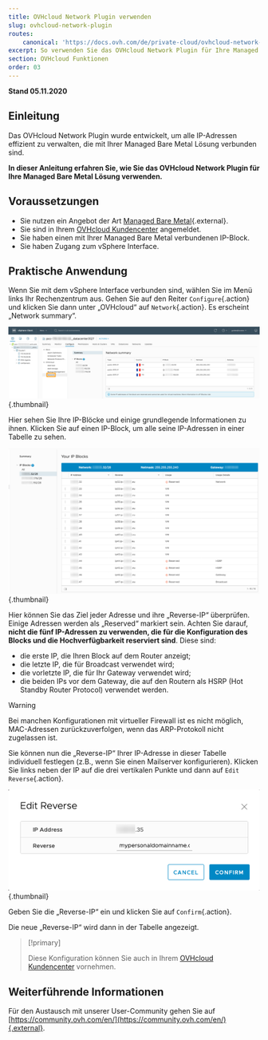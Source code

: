 ```yaml
---
title: OVHcloud Network Plugin verwenden
slug: ovhcloud-network-plugin
routes:
    canonical: 'https://docs.ovh.com/de/private-cloud/ovhcloud-network-plugin/'
excerpt: So verwenden Sie das OVHcloud Network Plugin für Ihre Managed Bare Metal Lösung
section: OVHcloud Funktionen
order: 03
---
```


**Stand 05.11.2020**

## Einleitung

Das OVHcloud Network Plugin wurde entwickelt,  um alle IP-Adressen effizient zu verwalten, die mit Ihrer Managed Bare Metal Lösung verbunden sind.

**In dieser Anleitung erfahren Sie, wie Sie das OVHcloud Network Plugin für Ihre Managed Bare Metal Lösung verwenden.**

## Voraussetzungen

- Sie nutzen ein Angebot der Art [Managed Bare Metal](https://www.ovhcloud.com/de/managed-bare-metal/){.external}.
- Sie sind in Ihrem [OVHcloud Kundencenter](https://www.ovh.com/auth/?action=gotomanager) angemeldet.
- Sie haben einen mit Ihrer Managed Bare Metal verbundenen IP-Block.
- Sie haben Zugang zum vSphere Interface.

## Praktische Anwendung

Wenn Sie mit dem vSphere Interface verbunden sind, wählen Sie im Menü links Ihr Rechenzentrum aus. Gehen Sie auf den Reiter `Configure`{.action} und klicken Sie dann unter „OVHcloud“ auf `Network`{.action}. Es erscheint „Network summary“.

![Network summary](images/ovhcloudplugin_01.png){.thumbnail}

Hier sehen Sie Ihre IP-Blöcke und einige grundlegende Informationen zu ihnen. Klicken Sie auf einen IP-Block, um alle seine IP-Adressen in einer Tabelle zu sehen.

![Informationen über IPs und Blöcke](images/ovhcloudplugin_02.png){.thumbnail}

Hier können Sie das Ziel jeder Adresse und ihre „Reverse-IP“ überprüfen. Einige Adressen werden als „Reserved“ markiert sein. Achten Sie darauf,  **nicht die fünf IP-Adressen zu verwenden, die für die Konfiguration des Blocks und die Hochverfügbarkeit reserviert sind**. Diese sind:

- die erste IP, die Ihren Block auf dem Router anzeigt;
- die letzte IP, die für Broadcast verwendet wird;
- die vorletzte IP, die für Ihr Gateway verwendet wird;
- die beiden IPs vor dem Gateway, die auf den Routern als HSRP (Hot Standby Router Protocol) verwendet werden.

> [!warning]
> Bei manchen Konfigurationen mit virtueller Firewall ist es nicht möglich, MAC-Adressen zurückzuverfolgen, wenn das ARP-Protokoll nicht zugelassen ist.
>

Sie können nun die „Reverse-IP“ Ihrer IP-Adresse in dieser Tabelle individuell festlegen (z.B., wenn Sie einen Mailserver konfigurieren). Klicken Sie links neben der IP auf die drei vertikalen Punkte und dann auf `Edit Reverse`{.action}.

![Edit Reverse button](images/ovhcloudplugin_03.png){.thumbnail}

Geben Sie die „Reverse-IP“ ein und klicken Sie auf `Confirm`{.action}.

Die neue „Reverse-IP“ wird dann in der Tabelle angezeigt.

> [!primary]
>
> Diese Konfiguration können Sie auch in Ihrem [OVHcloud Kundencenter](https://www.ovh.com/auth/?action=gotomanager) vornehmen. 
> 

## Weiterführende Informationen

Für den Austausch mit unserer User-Community gehen Sie auf [https://community.ovh.com/en/](https://community.ovh.com/en/){.external}.
